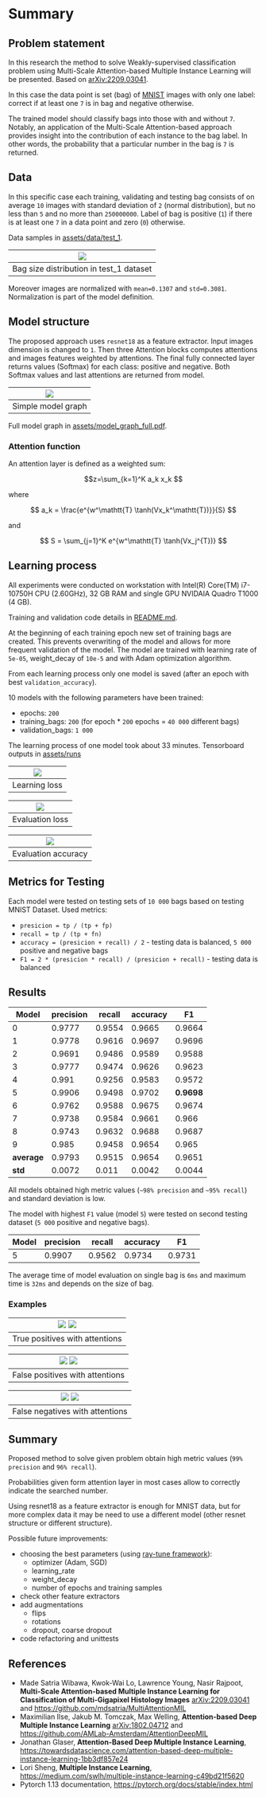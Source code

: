 # Summary
## Problem statement
In this research the method to solve Weakly-supervised classification problem using 
Multi-Scale Attention-based Multiple Instance Learning will be presented. Based on [arXiv:2209.03041](https://arxiv.org/abs/2209.03041).

In this case the data point is set (bag) of [MNIST](https://pytorch.org/vision/main/generated/torchvision.datasets.MNIST.html) images
with only one label: correct if at least one `7` is in bag and negative otherwise.

The trained model should classify bags into those with and without `7`.
Notably, an application of the Multi-Scale Attention-based approach provides insight into the contribution of each instance to the bag label.
In other words, the probability that a particular number in the bag is `7` is returned.

## Data
In this specific case each training, validating and testing bag consists of on average `10` images with standard deviation of `2` (normal distribution),
but no less than `5` and no more than `250000000`. Label of bag is positive (`1`) if there is at least one `7` in a data point and zero (`0`) otherwise.

Data samples in [assets/data/test_1](assets/data/test_1).

|      ![](assets/test_1_dednsity.png)      |
|:-----------------------------------------:|
|  Bag size distribution in test_1 dataset  |


Moreover images are normalized with `mean=0.1307` and `std=0.3081`. Normalization is part of the model definition.

## Model structure
The proposed approach uses `resnet18` as a feature extractor. Input images dimension is changed to `1`. 
Then three Attention blocks computes attentions and images features weighted by attentions.
The final fully connected layer returns values (Softmax) for each class: positive and negative.
Both Softmax values and last attentions are returned from model.

| ![](assets/moded_grpah.png) |
|:---------------------------:|
|     Simple model graph      |

Full model graph in [assets/model_graph_full.pdf](assets/model_graph_full.pdf).

### Attention function 
An attention layer is defined as a weighted sum:

$$z=\sum_{k=1}^K a_k x_k $$

where

$$ a_k = \frac{e^{w^\mathtt{T} \tanh(Vx_k^\mathtt{T})}}{S} $$

and

$$ S = \sum_{j=1}^K e^{w^\mathtt{T} \tanh(Vx_j^{T})} $$

## Learning process
All experiments were conducted on workstation with Intel(R) Core(TM) i7-10750H CPU (2.60GHz), 32 GB RAM and single GPU NVIDAIA Quadro T1000 (4 GB).

Training and validation code details in [README.md](README.md).

At the beginning of each training epoch new set of training bags are created. This prevents overwriting of the model 
and allows for more frequent validation of the model.
The model are trained with learning rate of `5e-05`, weight_decay of `10e-5` and with Adam optimization algorithm.

From each learning process only one model is saved (after an epoch with best `validation_accuracy`).

10 models with the following parameters have been trained:
* epochs: `200`
* training_bags: `200` (for epoch * `200` epochs = `40 000` different bags)
* validation_bags: `1 000`

The learning process of one model took about 33 minutes. Tensorboard outputs in [assets/runs](assets/runs)

| ![](assets/train_loss.png) |
|:--------------------------:|
|       Learning loss        |

| ![](assets/eval_loss.png)  |
|:--------------------------:|
|      Evaluation loss       |

| ![](assets/eval_acc.png)  |
|:-------------------------:|
|    Evaluation accuracy    |

## Metrics for Testing
Each model were tested on testing sets of `10 000` bags based on testing MNIST Dataset. Used metrics:
* `presicion = tp / (tp + fp)`
* `recall = tp / (tp + fn)`
* `accuracy = (presicion + recall) / 2` - testing data is balanced, `5 000` positive and negative bags
* `F1 = 2 * (presicion * recall) / (presicion + recall)` - testing data is balanced

## Results
| Model       | precision | recall  | accuracy | F1         |
|-------------|-----------|---------|----------|------------|
| 0           | 0.9777    | 0.9554  | 0.9665   | 0.9664     |
| 1           | 0.9778    | 0.9616  | 0.9697   | 0.9696     |
| 2           | 0.9691    | 0.9486  | 0.9589   | 0.9588     |
| 3           | 0.9777    | 0.9474  | 0.9626   | 0.9623     |
| 4           | 0.991     | 0.9256  | 0.9583   | 0.9572     |
| 5           |  0.9906   |  0.9498 | 0.9702   | **0.9698** |
| 6           | 0.9762    | 0.9588  | 0.9675   | 0.9674     |
| 7           | 0.9738    | 0.9584  | 0.9661   | 0.966      |
| 8           | 0.9743    | 0.9632  | 0.9688   | 0.9687     |
| 9           | 0.985     | 0.9458  | 0.9654   | 0.965      |
| **average** | 0.9793    | 0.9515  | 0.9654   | 0.9651     |
| **std**     | 0.0072    | 0.011   | 0.0042   | 0.0044     |

All models obtained high metric values (`~98% precision` and `~95% recall`) and standard deviation is low.

The model with highest `F1` value (model `5`) were tested on second testing dataset (`5 000` positive and negative bags).

|   Model |   precision |   recall |   accuracy |     F1 |
|---------|-------------|----------|------------|--------|
|       5 |      0.9907 |   0.9562 |     0.9734 | 0.9731 |

The average time of model evaluation on single bag is `6ms` and maximum time is `32ms` and depends on the size of bag. 

### Examples

| ![](assets/tp/0_2_2_6_5_8_5_7_3_1.jpg)   ![](assets/tp/0_2_2_7_0_2_7_5_6_1_3_9_9.jpg) |
|:-------------------------------------------------------------------------------------:|
|                            True positives with attentions                             |

| ![](assets/fp/0_1_3_9_6_2_3.jpg)  ![](assets/fp/2_5_3_5_0.jpg)  |
|:---------------------------------------------------------------:|
|                 False positives with attentions                 |

| ![](assets/fn/0_7_3_1_1_8_4_6_8.jpg)  ![](assets/fn/5_0_0_9_8_4_0_7.jpg) |
|:------------------------------------------------------------------------:|
|                     False negatives with attentions                      |


## Summary
Proposed method to solve given problem obtain high metric values (`99% precision` and `96% recall`).

Probabilities given form attention layer in most cases allow to correctly indicate the searched number.

Using resnet18 as a feature extractor is enough for MNIST data, but for more complex data it may be need to use a different model
(other resnet structure or different structure).

Possible future improvements:
* choosing the best parameters (using [ray-tune framework](https://www.ray.io/ray-tune)):
  * optimizer (Adam, SGD)
  * learning_rate
  * weight_decay
  * number of epochs and training samples
* check other feature extractors
* add augmentations
  * flips
  * rotations
  * dropout, coarse dropout
* code refactoring and unittests


## References
* Made Satria Wibawa, Kwok-Wai Lo, Lawrence Young, Nasir Rajpoot, **Multi-Scale Attention-based Multiple Instance Learning for Classification of Multi-Gigapixel Histology Images**
[arXiv:2209.03041](https://arxiv.org/abs/2209.03041) and https://github.com/mdsatria/MultiAttentionMIL
* Maximilian Ilse, Jakub M. Tomczak, Max Welling, **Attention-based Deep Multiple Instance Learning**
[arXiv:1802.04712](https://arxiv.org/abs/1802.04712) and https://github.com/AMLab-Amsterdam/AttentionDeepMIL
* Jonathan Glaser, **Attention-Based Deep Multiple Instance Learning**, https://towardsdatascience.com/attention-based-deep-multiple-instance-learning-1bb3df857e24
* Lori Sheng, **Multiple Instance Learning**, https://medium.com/swlh/multiple-instance-learning-c49bd21f5620
* Pytorch 1.13 documentation, https://pytorch.org/docs/stable/index.html